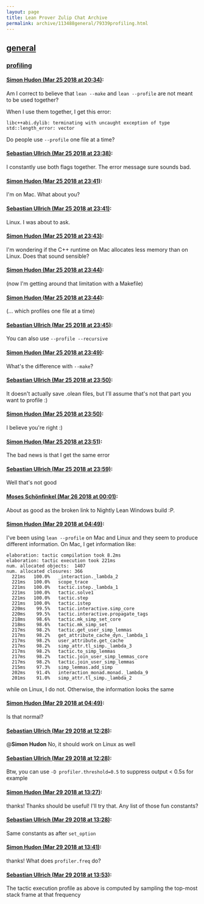 ```yaml
---
layout: page
title: Lean Prover Zulip Chat Archive 
permalink: archive/113488general/79339profiling.html
---
```


## [general](index.html)
### [profiling](79339profiling.html)

#### [Simon Hudon (Mar 25 2018 at 20:34)](https://leanprover.zulipchat.com/#narrow/stream/113488-general/topic/profiling/near/124196289):
Am I correct to believe that `lean --make` and `lean --profile` are not meant to be used together? 

When I use them together, I get this error:

```
libc++abi.dylib: terminating with uncaught exception of type std::length_error: vector
```

Do people use `--profile` one file at a time?

#### [Sebastian Ullrich (Mar 25 2018 at 23:38)](https://leanprover.zulipchat.com/#narrow/stream/113488-general/topic/profiling/near/124200802):
I constantly use both flags together. The error message sure sounds bad.

#### [Simon Hudon (Mar 25 2018 at 23:41)](https://leanprover.zulipchat.com/#narrow/stream/113488-general/topic/profiling/near/124200863):
I'm on Mac. What about you?

#### [Sebastian Ullrich (Mar 25 2018 at 23:41)](https://leanprover.zulipchat.com/#narrow/stream/113488-general/topic/profiling/near/124200866):
Linux. I was about to ask.

#### [Simon Hudon (Mar 25 2018 at 23:43)](https://leanprover.zulipchat.com/#narrow/stream/113488-general/topic/profiling/near/124200916):
I'm wondering if the C++ runtime on Mac allocates less memory than on Linux. Does that sound sensible?

#### [Simon Hudon (Mar 25 2018 at 23:44)](https://leanprover.zulipchat.com/#narrow/stream/113488-general/topic/profiling/near/124200957):
(now I'm getting around that limitation with a Makefile)

#### [Simon Hudon (Mar 25 2018 at 23:44)](https://leanprover.zulipchat.com/#narrow/stream/113488-general/topic/profiling/near/124200959):
(... which profiles one file at a time)

#### [Sebastian Ullrich (Mar 25 2018 at 23:45)](https://leanprover.zulipchat.com/#narrow/stream/113488-general/topic/profiling/near/124200966):
You can also use `--profile --recursive`

#### [Simon Hudon (Mar 25 2018 at 23:49)](https://leanprover.zulipchat.com/#narrow/stream/113488-general/topic/profiling/near/124201067):
What's the difference with `--make`?

#### [Sebastian Ullrich (Mar 25 2018 at 23:50)](https://leanprover.zulipchat.com/#narrow/stream/113488-general/topic/profiling/near/124201114):
It doesn't actually save .olean files, but I'll assume that's not that part you want to profile :)

#### [Simon Hudon (Mar 25 2018 at 23:50)](https://leanprover.zulipchat.com/#narrow/stream/113488-general/topic/profiling/near/124201118):
I believe you're right :)

#### [Simon Hudon (Mar 25 2018 at 23:51)](https://leanprover.zulipchat.com/#narrow/stream/113488-general/topic/profiling/near/124201121):
The bad news is that I get the same error

#### [Sebastian Ullrich (Mar 25 2018 at 23:59)](https://leanprover.zulipchat.com/#narrow/stream/113488-general/topic/profiling/near/124201331):
Well that's not good

#### [Moses Schönfinkel (Mar 26 2018 at 00:01)](https://leanprover.zulipchat.com/#narrow/stream/113488-general/topic/profiling/near/124201382):
About as good as the broken link to Nightly Lean Windows build :P.

#### [Simon Hudon (Mar 29 2018 at 04:49)](https://leanprover.zulipchat.com/#narrow/stream/113488-general/topic/profiling/near/124348839):
I've been using `lean --profile` on Mac and Linux and they seem to produce different information. On Mac, I get information like:

```
elaboration: tactic compilation took 8.2ms
elaboration: tactic execution took 221ms
num. allocated objects:  1407
num. allocated closures: 366
  221ms   100.0%   _interaction._lambda_2
  221ms   100.0%   scope_trace
  221ms   100.0%   tactic.istep._lambda_1
  221ms   100.0%   tactic.solve1
  221ms   100.0%   tactic.step
  221ms   100.0%   tactic.istep
  220ms    99.5%   tactic.interactive.simp_core
  220ms    99.5%   tactic.interactive.propagate_tags
  218ms    98.6%   tactic.mk_simp_set_core
  218ms    98.6%   tactic.mk_simp_set
  217ms    98.2%   tactic.get_user_simp_lemmas
  217ms    98.2%   get_attribute_cache_dyn._lambda_1
  217ms    98.2%   user_attribute.get_cache
  217ms    98.2%   simp_attr.tl_simp._lambda_3
  217ms    98.2%   tactic.to_simp_lemmas
  217ms    98.2%   tactic.join_user_simp_lemmas_core
  217ms    98.2%   tactic.join_user_simp_lemmas
  215ms    97.3%   simp_lemmas.add_simp
  202ms    91.4%   interaction_monad.monad._lambda_9
  201ms    91.0%   simp_attr.tl_simp._lambda_2
```

while on Linux, I do not. Otherwise, the information looks the same

#### [Simon Hudon (Mar 29 2018 at 04:49)](https://leanprover.zulipchat.com/#narrow/stream/113488-general/topic/profiling/near/124348841):
Is that normal?

#### [Sebastian Ullrich (Mar 29 2018 at 12:28)](https://leanprover.zulipchat.com/#narrow/stream/113488-general/topic/profiling/near/124361454):
@**Simon Hudon** No, it should work on Linux as well

#### [Sebastian Ullrich (Mar 29 2018 at 12:28)](https://leanprover.zulipchat.com/#narrow/stream/113488-general/topic/profiling/near/124361455):
Btw, you can use `-D profiler.threshold=0.5` to suppress output < 0.5s for example

#### [Simon Hudon (Mar 29 2018 at 13:27)](https://leanprover.zulipchat.com/#narrow/stream/113488-general/topic/profiling/near/124363084):
thanks! Thanks should be useful! I'll try that. Any list of those fun constants?

#### [Sebastian Ullrich (Mar 29 2018 at 13:28)](https://leanprover.zulipchat.com/#narrow/stream/113488-general/topic/profiling/near/124363129):
Same constants as after `set_option`

#### [Simon Hudon (Mar 29 2018 at 13:41)](https://leanprover.zulipchat.com/#narrow/stream/113488-general/topic/profiling/near/124363483):
thanks! What does `profiler.freq` do?

#### [Sebastian Ullrich (Mar 29 2018 at 13:53)](https://leanprover.zulipchat.com/#narrow/stream/113488-general/topic/profiling/near/124363782):
The tactic execution profile as above is computed by sampling the top-most stack frame at that frequency

